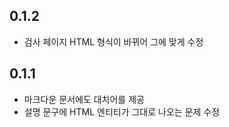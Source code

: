 ## 0.1.2

* 검사 페이지 HTML 형식이 바뀌어 그에 맞게 수정

## 0.1.1

* 마크다운 문서에도 대치어를 제공
* 설명 문구에 HTML 엔티티가 그대로 나오는 문제 수정
